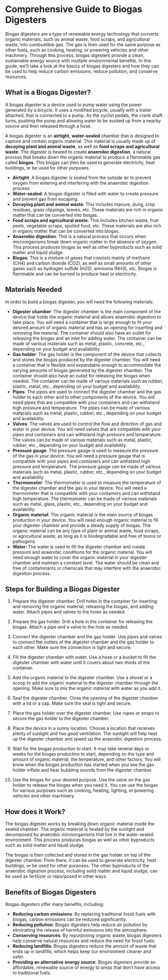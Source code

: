 # Comprehensive Guide to Biogas Digesters
Biogas digesters are a type of renewable energy technology that converts organic materials, such as animal waste, food scraps, and agricultural waste, into combustible gas. The gas is then used for the same purpose as other fuels, such as cooking, heating, or powering vehicles and other machinery. Through this process, biogas digesters provide a clean, sustainable energy source with multiple environmental benefits. In this guide, we’ll take a look at the basics of biogas digesters and how they can be used to help reduce carbon emissions, reduce pollution, and conserve resources.

## What is a Biogas Digester?
 
A biogas digester is a device used to pump water using the power generated by a bicycle. It uses a modified bicycle, usually with a trailer attached, that is connected to a pump. As the cyclist pedals, the crank shaft turns, pushing the pump and allowing water to be sucked up from a nearby source and then released through a hose.

A biogas digester is an **airtight**, **water-sealed** chamber that is designed to capture and contain organic material. This material is usually made up of **decaying plant and animal waste**, as well as **food scraps and agricultural waste**. The digester is heated to create **anaerobic digestion**, a natural process that breaks down the organic material to produce a flammable gas called **biogas**. This biogas can then be used to generate electricity, heat buildings, or be used for other purposes.

- **Airtight**: A biogas digester is sealed from the outside air to prevent oxygen from entering and interfering with the anaerobic digestion process.
- **Water-sealed**: A biogas digester is filled with water to create pressure and prevent gas from escaping.
- **Decaying plant and animal waste**: This includes manure, dung, crop residues, grass clippings, leaves, etc. These materials are rich in organic matter that can be converted into biogas.
- **Food scraps and agricultural waste**: This includes kitchen waste, fruit peels, vegetable scraps, spoiled food, etc. These materials are also rich in organic matter that can be converted into biogas.
- **Anaerobic digestion**: This is a natural process that occurs when microorganisms break down organic matter in the absence of oxygen. This process produces biogas as well as other byproducts such as solid matter and liquid sludge.
- **Biogas**: This is a mixture of gases that consists mainly of methane (CH4) and carbon dioxide (CO2), as well as small amounts of other gases such as hydrogen sulfide (H2S), ammonia (NH3), etc. Biogas is flammable and can be burned to produce heat or electricity.

## Materials Needed

In order to build a biogas digester, you will need the following materials:

- **Digester chamber**: The digester chamber is the main component of the device that holds the organic material and allows anaerobic digestion to take place. You will need a container that is large enough to fit your desired amount of organic material and has an opening for inserting and removing the material. The container should also have an outlet for releasing the biogas and an inlet for adding water. The container can be made of various materials such as metal, plastic, concrete, etc., depending on your budget and availability.
- **Gas holder**: The gas holder is the component of the device that collects and stores the biogas produced by the digester chamber. You will need a container that is flexible and expandable enough to accommodate the varying amounts of biogas generated by the digester chamber. The container should also have an outlet for releasing the biogas when needed. The container can be made of various materials such as rubber, plastic, metal, etc., depending on your budget and availability.
- **Pipes**: The pipes are used to connect the digester chamber and the gas holder to each other and to other components of the device. You will need pipes that are compatible with your containers and can withstand high pressure and temperature. The pipes can be made of various materials such as metal, plastic, rubber, etc., depending on your budget and availability.
- **Valves**: The valves are used to control the flow and direction of gas and water in your device. You will need valves that are compatible with your pipes and containers and can withstand high pressure and temperature. The valves can be made of various materials such as metal,
plastic,
rubber,
etc.,
depending on your budget and availability.
- **Pressure gauge**: The pressure gauge is used to measure the pressure of the gas in your device. You will need a pressure gauge that is compatible with your pipes and containers and can withstand high pressure and temperature. The pressure gauge can be made of various materials such as metal, plastic, rubber, etc., depending on your budget and availability.
- **Thermometer**: The thermometer is used to measure the temperature of the digester chamber and the gas in your device. You will need a thermometer that is compatible with your containers and can withstand high temperature. The thermometer can be made of various materials such as metal, glass, plastic, etc., depending on your budget and availability.
- **Organic material**: The organic material is the main source of biogas production in your device. You will need enough organic material to fill your digester chamber and provide a steady supply of biogas. The organic material can be any type of plant or animal waste, food scraps, or agricultural waste, as long as it is biodegradable and free of toxins or pathogens.
- **Water**: The water is used to fill the digester chamber and create pressure and anaerobic conditions for the organic material. You will need enough water to cover the organic material in your digester chamber and maintain a constant level. The water should be clean and free of contaminants or chemicals that may interfere with the anaerobic digestion process.

## Steps for Building a Biogas Digester

1. Prepare the digester chamber. Drill holes in the container for inserting and removing the organic material, releasing the biogas, and adding water. Attach pipes and valves to the holes as needed.

2. Prepare the gas holder. Drill a hole in the container for releasing the biogas. Attach a pipe and a valve to the hole as needed.

3. Connect the digester chamber and the gas holder. Use pipes and valves to connect the outlets of the digester chamber and the gas holder to each other. Make sure the connection is tight and secure.

4. Fill the digester chamber with water. Use a hose or a bucket to fill the digester chamber with water until it covers about two-thirds of the container.

5. Add the organic material to the digester chamber. Use a shovel or a scoop to add the organic material to the digester chamber through the opening. Make sure to mix the organic material with water as you add it.

6. Seal the digester chamber. Close the opening of the digester chamber with a lid or a cap. Make sure the seal is tight and secure.

7. Place
the gas holder over
the digester chamber. Use ropes or straps
to secure
the gas holder
to
the digester chamber.

8. Place
the device in
a sunny location. Choose
a location that receives plenty of sunlight
and has good ventilation.
The sunlight will help heat up
the digester chamber
and speed up
the anaerobic digestion process.

9. Wait for
the biogas production
to start. It may take several days or weeks for
the biogas production
to start, depending on
the type and amount of organic material,
the temperature,
and other factors.
You will know when
the biogas production
has started when you see
the gas holder inflate
and hear bubbling sounds from
the digester chamber.

10. Use
the biogas for your desired purpose.
Use
the valve on
the gas holder
to release
the biogas when you need it.
You can use
the biogas for various purposes such as cooking, heating, lighting, or powering vehicles and other machinery.

## How does it Work?

The biogas digester works by breaking down organic material inside 
the sealed chamber.
The organic material is heated by 
the sunlight 
and decomposed by 
anaerobic microorganisms 
that live in 
the water-sealed environment.
This process produces biogas as well as other byproducts such as solid matter and liquid sludge.

The biogas is then collected and stored in 
the gas holder 
on top of 
the digester chamber.
From there, it can be used 
to generate electricity, heat buildings, or be used for other purposes.
The other byproducts of 
the anaerobic digestion process, including solid matter and liquid sludge, can be used as fertilizer or repurposed in other ways.

## Benefits of Biogas Digesters

Biogas digesters offer many benefits, including:

- **Reducing carbon emissions**: By replacing traditional fossil fuels with biogas, carbon emissions can be reduced significantly.
- **Reducing pollution**: Biogas digesters help reduce air pollution by eliminating 
the release of harmful emissions into 
the atmosphere.
- **Conserving resources**: By repurposing organic waste, biogas digesters help conserve natural resources and reduce 
the need for fossil fuels.
- **Reducing landfills**: Biogas digesters reduce the amount of waste that ends up in landfills, which helps keep our environment cleaner and safer.
- **Providing an alternative energy source**: Biogas digesters provide an affordable, renewable source of energy to areas that don’t have access to traditional fuels.
